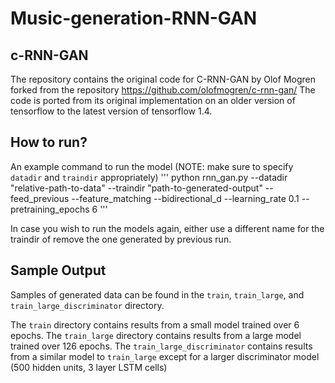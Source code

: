 # Music-generation-RNN-GAN

## c-RNN-GAN
The repository contains the original code for C-RNN-GAN by Olof Mogren forked from the repository https://github.com/olofmogren/c-rnn-gan/
The code is ported from its original implementation on an older version of tensorflow to the latest version of tensorflow 1.4.

## How to run?

An example command to run the model (NOTE: make sure to specify `datadir` and `traindir` appropriately)
'''
python rnn_gan.py  --datadir "relative-path-to-data" --traindir "path-to-generated-output" --feed_previous --feature_matching --bidirectional_d --learning_rate 0.1 --pretraining_epochs 6 
'''

In case you wish to run the models again, either use a different name for the traindir of remove the one generated by previous run.

## Sample Output

Samples of generated data can be found in the `train`, `train_large`, and `train_large_discriminator` directory.

The `train` directory contains results from a small model trained over 6 epochs. The `train_large` directory
contains results from a large model trained over 126 epochs. The `train_large_discriminator` contains results from
a similar model to `train_large` except for a larger discriminator model (500 hidden units, 3 layer LSTM cells)